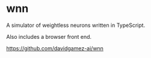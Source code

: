 # wnn

A simulator of weightless neurons written in TypeScript.

Also includes a browser front end.

https://github.com/davidgamez-ai/wnn
